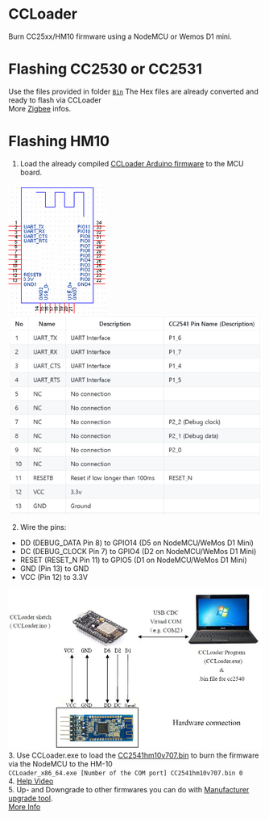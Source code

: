 CCLoader
========

Burn CC25xx/HM10 firmware using a NodeMCU or Wemos D1 mini.

Flashing CC2530 or CC2531
==========================
Use the files provided in folder [`Bin`](/Bin) The Hex files are already converted and ready to flash via CCLoader<br>
More [Zigbee](https://www.zigbee2mqtt.io/information/alternative_flashing_methods.html) infos.

Flashing HM10
==========================
1. Load the already compiled [CCLoader Arduino firmware](/Bin/CCLoader_Arduino.bin) to the MCU board.

  ![image](HM-10-Pinout.png)
  ![image](cc2541_pin.png)
  
2. Wire the pins:  
  - DD (DEBUG_DATA Pin 8) to GPIO14 (D5 on NodeMCU/WeMos D1 Mini) <br>
  - DC (DEBUG_CLOCK Pin 7) to GPIO4 (D2 on NodeMCU/WeMos D1 Mini) <br>
  - RESET (RESET_N Pin 11) to GPIO5 (D1 on NodeMCU/WeMos D1 Mini) <br>
  - GND (Pin 13) to GND <br>
  - VCC (Pin 12) to 3.3V <br>

  ![image](CCLoader.jpg)
3. Use CCLoader.exe to load the [CC2541hm10v707.bin](/Bin/CC2541hm10v707.bin) to burn the firmware via the NodeMCU to the HM-10 <br>
   `CCLoader_x86_64.exe [Number of the COM port] CC2541hm10v707.bin 0` <br>
4. [Help Video](https://www.youtube.com/watch?v=ez3491-v8Og&lc=z23dzv5wvxrkghouvacdp43beqjns0ivud2tbkcab1xw03c010c.1542030938199060) <br>
5. Up- and Downgrade to other firmwares you can do with [Manufacturer upgrade tool](http://www.jnhuamao.cn/download_rom_en.asp?id=). <br>
[More Info](https://forum.arduino.cc/index.php?topic=393655.0)<br>  

